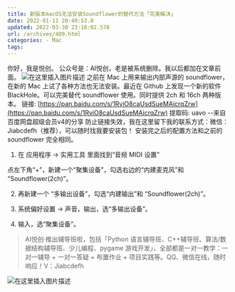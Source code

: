 ```yaml
---
title: 新版本macOS无法安装Soundflower的替代方法「完美解决」
date: 2022-01-11 20:40:53.0
updated: 2022-03-30 23:18:02.578
url: /archives/409.html
categories: - Mac
tags: 
---
```




你好，我是悦创。 公众号是：AI悦创，老是被系统删除。我以后都加在文章前面。 ![在这里插入图片描述](https://img-blog.csdnimg.cn/16ed4908f5454ded8c7e365af6f6f581.png) 之前在 Mac 上用来输出内部声源的 soundflower，在新的 Mac 上试了各种方法也无法安装。最近在 Github 上发现一个新的软件 BlackHole。可以完美替代 soundflower 使用。同时提供 2ch 和 16ch 两种版本。 链接: [https://pan.baidu.com/s/1RviO8caUsdSueMAicrqZrw](https://pan.baidu.com/s/1RviO8caUsdSueMAicrqZrw) 提取码: uavo --来自百度网盘超级会员v4的分享 防止链接失效，我在这里留下我的联系方式：微信：Jiabcdefh（推荐），可以随时找我要安装包！ 安装完之后的配置方法和之前的 soundflower 完全相同。

1.  在 应用程序 -> 实用工具 里面找到“音频 MIDI 设置”

点左下角“+”，新建一个“聚集设备”，勾选右边的“内建麦克风”和 “Soundflower(2ch)”。

2.  再新建一个 “多输出设备”，勾选“内建输出”和 “Soundflower(2ch)”。
    
3.  系统偏好设置 -> 声音，输出，选“多输出设备”。
    
4.  输入，选“聚集设备”。
    

> AI悦创·推出辅导班啦，包括「Python 语言辅导班、C++辅导班、算法/数据结构辅导班、少儿编程、pygame 游戏开发」，全部都是一对一教学：一对一辅导 + 一对一答疑 + 布置作业 + 项目实践等。QQ、微信在线，随时响应！V：Jiabcdefh

![在这里插入图片描述](https://img-blog.csdnimg.cn/0571d83a8ad2458fb70795e02b1e92bc.png)